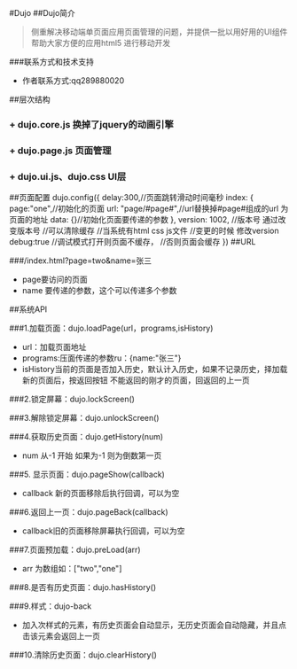 #Dujo
##Dujo简介

>侧重解决移动端单页面应用页面管理的问题，并提供一批以用好用的UI组件帮助大家方便的应用html5 进行移动开发

###联系方式和技术支持

+ 作者联系方式:qq289880020

##层次结构
### + dujo.core.js  换掉了jquery的动画引擎
### + dujo.page.js  页面管理
### + dujo.ui.js、dujo.css UI层
##页面配置
    dujo.config({
        delay:300,//页面跳转滑动时间毫秒
        index: {
            page:"one",//初始化的页面
            url: "page/#page#",//url替换掉#page#组成的url  为页面的地址
            data: {}//初始化页面要传递的参数
        },
        version: 1002,
        //版本号 通过改变版本号
        //可以清除缓存
        //当系统有html css js文件
        //变更的时候 修改version
        debug:true
        //调试模式打开则页面不缓存，
        //否则页面会缓存
    })
##URL

###/index.html?page=two&name=张三
+ page要访问的页面
+ name 要传递的参数，这个可以传递多个参数

##系统API

###1.加载页面：dujo.loadPage(url，programs,isHistory)
+ url：加载页面地址
+ programs:压面传递的参数ru：{name:"张三"}
+ isHistory当前的页面是否加入历史，默认计入历史，如果不记录历史，择加载新的页面后，按返回按钮 不能返回的刚才的页面，回返回的上一页

###2.锁定屏幕：dujo.lockScreen()     
                                                                     
###3.解除锁定屏幕：dujo.unlockScreen()  
                                                             
###4.获取历史页面：dujo.getHistory(num)
+ num 从-1 开始 如果为-1 则为倒数第一页   
                                                       
###5. 显示页面：dujo.pageShow(callback)
+ callback 新的页面移除后执行回调，可以为空

###6.返回上一页：dujo.pageBack(callback)
+ callback旧的页面移除屏幕执行回调，可以为空
                                                                     
###7.页面预加载：dujo.preLoad(arr)
+ arr 为数组如：["two","one"]
                                                                      
###8.是否有历史页面：dujo.hasHistory()
                                                                    
###9.样式：dujo-back

+ 加入次样式的元素，有历史页面会自动显示，无历史页面会自动隐藏，并且点击该元素会返回上一页
                                                                                              
###10.清除历史页面：dujo.clearHistory()  
